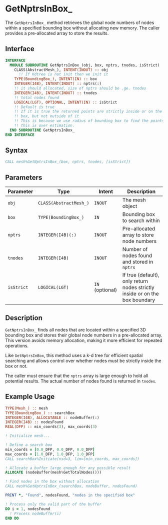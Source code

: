 # GetNptrsInBox_

The `GetNptrsInBox_` method retrieves the global node numbers of nodes within a specified bounding box without allocating new memory. The caller provides a pre-allocated array to store the results.

## Interface

```fortran
INTERFACE
  MODULE SUBROUTINE GetNptrsInBox_(obj, box, nptrs, tnodes, isStrict)
    CLASS(AbstractMesh_), INTENT(INOUT) :: obj
      !! If Kdtree is not init then we init it
    TYPE(BoundingBox_), INTENT(IN) :: box
    INTEGER(I4B), INTENT(INOUT) :: nptrs(:)
    !! it should allocated, size of nptrs should be .ge. tnodes
    INTEGER(I4B), INTENT(INOUT) :: tnodes
    !! total nodes found
    LOGICAL(LGT), OPTIONAL, INTENT(IN) :: isStrict
    !! Default is true
    !! If it is true the returned points are strictly inside or on the
    !! box, but not outside of it
    !! This is because we use radius of bounding box to find the points
    !! this is over estimation.
  END SUBROUTINE GetNptrsInBox_
END INTERFACE
```

## Syntax

```fortran
CALL mesh%GetNptrsInBox_(box, nptrs, tnodes, [isStrict])
```

## Parameters

| Parameter  | Type                   | Intent          | Description                                                                 |
| ---------- | ---------------------- | --------------- | --------------------------------------------------------------------------- |
| `obj`      | `CLASS(AbstractMesh_)` | `INOUT`         | The mesh object                                                             |
| `box`      | `TYPE(BoundingBox_)`   | `IN`            | Bounding box to search within                                               |
| `nptrs`    | `INTEGER(I4B)(:)`      | `INOUT`         | Pre-allocated array to store node numbers                                   |
| `tnodes`   | `INTEGER(I4B)`         | `INOUT`         | Number of nodes found and stored in `nptrs`                                 |
| `isStrict` | `LOGICAL(LGT)`         | `IN` (optional) | If true (default), only return nodes strictly inside or on the box boundary |

## Description

`GetNptrsInBox_` finds all nodes that are located within a specified 3D bounding box and stores their global node numbers in a pre-allocated array. This version avoids memory allocation, making it more efficient for repeated operations.

Like `GetNptrsInBox`, this method uses a k-d tree for efficient spatial searching and allows control over whether nodes must be strictly inside the box or not.

The caller must ensure that the `nptrs` array is large enough to hold all potential results. The actual number of nodes found is returned in `tnodes`.

## Example Usage

```fortran
TYPE(Mesh_) :: mesh
TYPE(BoundingBox_) :: searchBox
INTEGER(I4B), ALLOCATABLE :: nodeBuffer(:)
INTEGER(I4B) :: nodesFound
REAL(DFP) :: min_coords(3), max_coords(3)

! Initialize mesh...

! Define a search box
min_coords = [0.0_DFP, 0.0_DFP, 0.0_DFP]
max_coords = [1.0_DFP, 1.0_DFP, 1.0_DFP]
CALL searchBox%Initiate(nsd=3, lim=[min_coords, max_coords])

! Allocate a buffer large enough for any possible result
ALLOCATE (nodeBuffer(mesh%GetTotalNodes()))

! Find nodes in the box without allocation
CALL mesh%GetNptrsInBox_(searchBox, nodeBuffer, nodesFound)

PRINT *, "Found", nodesFound, "nodes in the specified box"

! Process only the valid part of the buffer
DO i = 1, nodesFound
  ! Process nodeBuffer(i)
END DO
```
